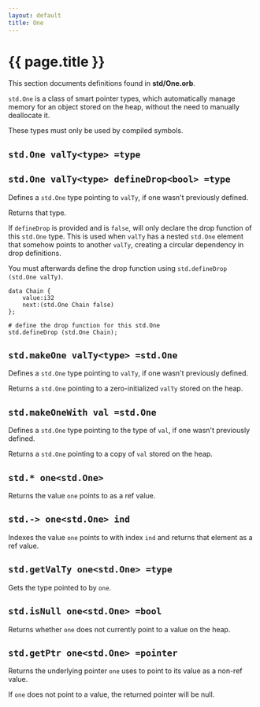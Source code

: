 ```yaml
---
layout: default
title: One
---
```

# {{ page.title }}

This section documents definitions found in **std/One.orb**.

`std.One` is a class of smart pointer types, which automatically manage memory for an object stored on the heap, without the need to manually deallocate it.

These types must only be used by compiled symbols.

## `std.One valTy<type> =type`

## `std.One valTy<type> defineDrop<bool> =type`

Defines a `std.One` type pointing to `valTy`, if one wasn't previously defined.

Returns that type.

If `defineDrop` is provided and is `false`, will only declare the drop function of this `std.One` type. This is used when `valTy` has a nested `std.One` element that somehow points to another `valTy`, creating a circular dependency in drop definitions.

You must afterwards define the drop function using `std.defineDrop (std.One valTy)`.

```
data Chain {
    value:i32
    next:(std.One Chain false)
};

# define the drop function for this std.One
std.defineDrop (std.One Chain);
```

## `std.makeOne valTy<type> =std.One`

Defines a `std.One` type pointing to `valTy`, if one wasn't previously defined.

Returns a `std.One` pointing to a zero-initialized `valTy` stored on the heap.

## `std.makeOneWith val =std.One`

Defines a `std.One` type pointing to the type of `val`, if one wasn't previously defined.

Returns a `std.One` pointing to a copy of `val` stored on the heap.

## `std.* one<std.One>`

Returns the value `one` points to as a ref value.

## `std.-> one<std.One> ind`

Indexes the value `one` points to with index `ind` and returns that element as a ref value.

## `std.getValTy one<std.One> =type`

Gets the type pointed to by `one`.

## `std.isNull one<std.One> =bool`

Returns whether `one` does not currently point to a value on the heap.

## `std.getPtr one<std.One> =pointer`

Returns the underlying pointer `one` uses to point to its value as a non-ref value.

If `one` does not point to a value, the returned pointer will be null.